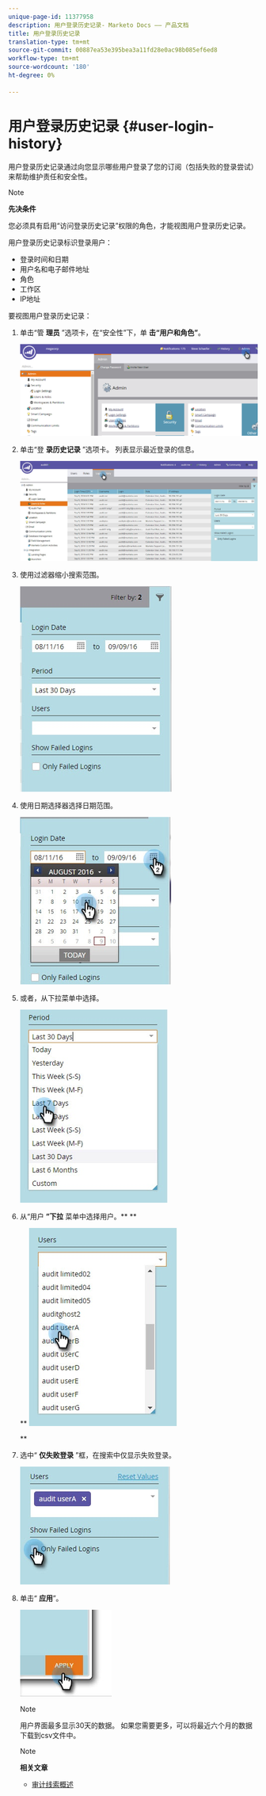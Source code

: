 ```yaml
---
unique-page-id: 11377958
description: 用户登录历史记录- Marketo Docs —— 产品文档
title: 用户登录历史记录
translation-type: tm+mt
source-git-commit: 00887ea53e395bea3a11fd28e0ac98b085ef6ed8
workflow-type: tm+mt
source-wordcount: '180'
ht-degree: 0%

---
```



# 用户登录历史记录 {#user-login-history}

用户登录历史记录通过向您显示哪些用户登录了您的订阅（包括失败的登录尝试）来帮助维护责任和安全性。

>[!NOTE]
>
>**先决条件**
>
>您必须具有启用“访问登录历史记录”权限的角色，才能视图用户登录历史记录。

用户登录历史记录标识登录用户：

* 登录时间和日期
* 用户名和电子邮件地址
* 角色
* 工作区
* IP地址

要视图用户登录历史记录：

1. 单击“管 **理员** ”选项卡，在“安全性”下，单 **击“用户和角色”**。

   ![](assets/image2016-7-12-9-3a2-3a31.png)

1. 单击“登 **录历史记录** ”选项卡。 列表显示最近登录的信息。

   ![](assets/login-history-tab.jpg)

1. 使用过滤器缩小搜索范围。

   ![](assets/filter-main.jpg)

1. 使用日期选择器选择日期范围。

   ![](assets/select-date-range-hand.jpg)

1. 或者，从下拉菜单中选择。

   ![](assets/filter-select-from-dropdown.jpg)

1. 从“用户 **”下拉** 菜单中选择用户。** **

   ** ![](assets/user-dropdown.jpg)

   **

1. 选中“ **仅失败登录** ”框，在搜索中仅显示失败登录。

   ![](assets/only-failed-logins.jpg)

1. 单击“ **应用**”。

   ![](assets/click-apply-real.jpg)

   >[!NOTE]
   >
   >用户界面最多显示30天的数据。 如果您需要更多，可以将最近六个月的数据下载到csv文件中。

   >[!NOTE]
   >
   >**相关文章**
   >
   >    
   >    
   >    * [审计线索概述](audit-trail-overview.md)



